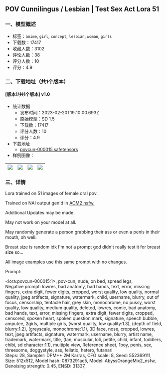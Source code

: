 ## POV Cunnilingus / Lesbian | Test Sex Act Lora 51
### 一、模型概述

- 标签：`anime`, `girl`, `concept`, `lesbian`, `woman`, `girls`
- 下载数：17417
- 收藏人数：3102
- 评论人数：38
- 评分人数：10
- 评分：4.9

### 二、下载地址（共1个版本）

#### [版本1/共1个版本] v1.0

- 统计数据
  - 发布时间：2023-02-20T19:10:00.693Z
  - 原始模型：SD 1.5
  - 下载数：17417
  - 评分人数：10
  - 评分：4.9
- 下载地址
  - [povcun-000015.safetensors](https://civitai.com/api/download/models/12967)
- 样例图像：

| <img src="https://image.civitai.com/xG1nkqKTMzGDvpLrqFT7WA/d752d4eb-a425-456e-732a-b6178a01cb00/width=450/125054.jpeg" /> | <img src="https://image.civitai.com/xG1nkqKTMzGDvpLrqFT7WA/32ec9d29-7732-45f5-fc83-085811a54800/width=450/125062.jpeg" /> | <img src="https://image.civitai.com/xG1nkqKTMzGDvpLrqFT7WA/d4a516f8-ad0d-40db-798d-8a360353ad00/width=450/125061.jpeg" /> | <img src="https://image.civitai.com/xG1nkqKTMzGDvpLrqFT7WA/47f5fa39-d8a6-48a6-02f4-16d348a94700/width=450/125060.jpeg" /> |
| ---- | ---- | ---- | ---- |


### 三、详情
<p>Lora trained on 51 images of female oral pov.</p><p>Trained on NAI output gen'd in <a rel="ugc" href="https://huggingface.co/WarriorMama777/OrangeMixs/tree/main/Models/AbyssOrangeMix2">AOM2 nsfw.</a></p><p>Additional Updates may be made.</p><p>May not work on your model at all.</p><p>May randomly generate a person grabbing their ass or even a penis in their mouth, oh well.</p><p>Breast size is random idk I'm not a prompt god didn't really test it for breast size so...</p><p>All image examples use this same prompt with no changes.</p><p>Prompt:</p><p>&lt;lora:povcun-000015:1&gt;, pov-cun, nude, on bed, spread legs,<br />Negative prompt: lowres, bad anatomy, bad hands, text, error, missing fingers, extra digit, fewer digits, cropped, worst quality, low quality, normal quality, jpeg artifacts, signature, watermark, child, username, blurry, out of focus, censorship, tentacle hair, grey skin, monochrome, no pussy, worst quality, low quality, medium quality, deleted, lowres, comic, bad anatomy, bad hands, text, error, missing fingers, extra digit, fewer digits, cropped, censored, spoken heart, spoken question mark, signature, speech bubble, amputee, 2girls, multiple girls, (worst quality, low quality:1.3), (depth of field, blurry:1.2), (greyscale, monochrome:1.1), 3D face, nose, cropped, lowres, text, jpeg artifacts, signature, watermark, username, blurry, artist name, trademark, watermark, title, (tan, muscular, loli, petite, child, infant, toddlers, chibi, sd character:1.1), multiple view, Reference sheet, 1boy, penis, sex, threesome, doggystyle, ass, fellatio, hetero, futanari<br />Steps: 28, Sampler: DPM++ 2M Karras, CFG scale: 8, Seed: 552369111, Size: 512x512, Model hash: 0873291ac5, Model: AbyssOrangeMix2_nsfw, Denoising strength: 0.45, ENSD: 31337,</p>
